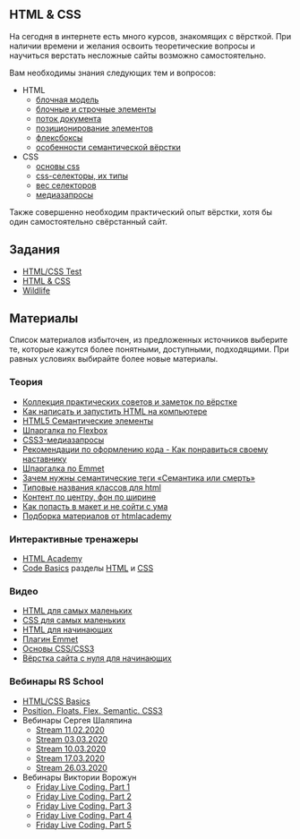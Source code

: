 ## HTML & CSS

На сегодня в интернете есть много курсов, знакомящих с вёрсткой. При наличии времени и желания освоить теоретические вопросы и научиться верстать несложные сайты возможно самостоятельно.

Вам необходимы знания следующих тем и вопросов:
- HTML
  - [блочная модель](https://webref.ru/course/block-model)
  - [блочные и строчные элементы](https://webref.ru/course/block-inline)
  - [поток документа](https://itchief.ru/html-and-css/css-positioning-elements)
  - [позиционирование элементов](https://webref.ru/course/position)
  - [флексбоксы](https://danilin.biz/flexbox.htm)
  - [особенности семантической вёрстки](http://webupblog.ru/semanticheskaya-verstka-sajta/)
- CSS
  - [основы css](https://webref.ru/course/css-basics)
  - [css-селекторы, их типы](https://loftblog.ru/material/osnovy-css-urok-2/)
  - [вес селекторов](http://css.yoksel.ru/specifity/)
  - [медиазапросы](https://youtu.be/M-xc1EOMOIE)

Также совершенно необходим практический опыт вёрстки, хотя бы один самостоятельно свёрстанный сайт.

## Задания

- [HTML/CSS Test](../tests/index.md)
- [HTML & CSS](tasks/html-css.md)
- [Wildlife](tasks/wildlife.md)

## Материалы

Список материалов избыточен, из предложенных источников выберите те, которые кажутся более понятными, доступными, подходящими. При равных условиях выбирайте более новые материалы.

### Теория

- [Коллекция практических советов и заметок по вёрстке](https://habr.com/ru/post/273471/)
- [Как написать и запустить HTML на компьютере](https://htmlacademy.ru/blog/education/all/how-to-run-html)
- [HTML5 Семантические элементы](https://html5css.ru/html/html5_semantic_elements.php)
- [Шпаргалка по Flexbox](https://habr.com/ru/post/313938/)
- [CSS3-медиазапросы](https://html5book.ru/css3-mediazaprosy/)
- [Рекомендации по оформлению кода - Как понравиться своему наставнику](https://github.com/tsergeytovarov/htmlacademy-basic-additional-material/blob/master/articles/как-понравиться-своему-наставнику/article.md)
- [Шпаргалка по Emmet](https://docs.emmet.io/cheat-sheet/)
- [Зачем нужны семантические теги «Семантика или смерть»](https://www.slideshare.net/yandex/ss-28968570)
- [Типовые названия классов для html](https://github.com/tsergeytovarov/htmlacademy-basic-additional-material/blob/master/articles/типовые-названия-классов/article.md)
- [Контент по центру, фон по ширине](https://isqua.ru/blog/2016/06/23/content-po-sentru-fon-po-shirinie/)
- [Как попасть в макет и не сойти с ума](https://isqua.ru/blog/2016/05/30/kak-popast-v-makiet-i-nie-soiti-s-uma/)
- [Подборка материалов от htmlacademy](https://github.com/tsergeytovarov/htmlacademy-basic-additional-material/blob/master/README.md)

### Интерактивные тренажеры
- [HTML Academy](https://htmlacademy.ru/courses)
- [Code Basics](https://ru.code-basics.com/) разделы [HTML](https://ru.code-basics.com/languages/html) и [CSS](https://ru.code-basics.com/languages/css)

### Видео
- [HTML для самых маленьких](https://www.youtube.com/playlist?list=PL3LQJkGQtzc7aWRyr-GaxyO_dwj5inJ1t)
- [CSS для самых маленьких](https://www.youtube.com/playlist?list=PL3LQJkGQtzc6_KA1AZy9O6kVWwX1hoaTn)
- [HTML для начинающих](https://www.youtube.com/playlist?list=PLY4rE9dstrJyeZlPWoKJr1xKVVnG4w-Hc)
- [Плагин Emmet](https://www.youtube.com/watch?v=WeNN9So5DTs)
- [Основы CSS/CSS3](https://www.youtube.com/playlist?list=PL026CCEB5125879C2)
- [Вёрстка сайта с нуля для начинающих](https://www.youtube.com/playlist?list=PLoq3Accf02PVdUqjqPdWMG4HbEZXlhICW)

### Вебинары RS School
- [HTML/CSS Basics](https://youtu.be/xdBTX4RMoBE)
- [Position. Floats. Flex. Semantic. CSS3](https://youtu.be/iSQcOjxttNg)
- Вебинары Сергея Шаляпина
  - [Stream 11.02.2020](https://youtu.be/UQavTWiTpnA)
  - [Stream 03.03.2020](https://youtu.be/PhRVJC0kBGE)
  - [Stream 10.03.2020](https://youtu.be/_5f0kznOM_A)
  - [Stream 17.03.2020](https://youtu.be/0M9Rz-wXYas)
  - [Stream 26.03.2020](https://youtu.be/fFDw7AH2OXo)
- Вебинары Виктории Ворожун
  - [Friday Live Coding. Part 1](https://youtu.be/ZAde-IJAHzo)
  - [Friday Live Coding. Part 2](https://youtu.be/BJENQIX2e2o)
  - [Friday Live Coding. Part 3](https://youtu.be/fooyYgIuZe8)
  - [Friday Live Coding. Part 4](https://youtu.be/Qk2UGlFNKPE)
  - [Friday Live Coding. Part 5](https://youtu.be/ouZnGUefneQ)